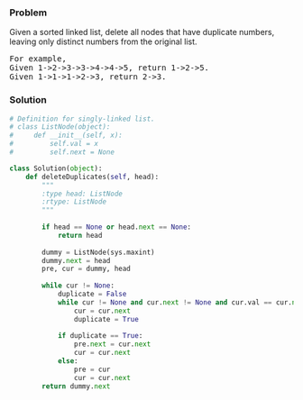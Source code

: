 ### Problem
Given a sorted linked list, delete all nodes that have duplicate numbers, leaving only distinct numbers from the original list.

<pre>
For example,
Given 1->2->3->3->4->4->5, return 1->2->5.
Given 1->1->1->2->3, return 2->3.
</pre>

### Solution

```python
# Definition for singly-linked list.
# class ListNode(object):
#     def __init__(self, x):
#         self.val = x
#         self.next = None

class Solution(object):
    def deleteDuplicates(self, head):
        """
        :type head: ListNode
        :rtype: ListNode
        """
        
        if head == None or head.next == None:
            return head
        
        dummy = ListNode(sys.maxint)
        dummy.next = head
        pre, cur = dummy, head
        
        while cur != None:
            duplicate = False
            while cur != None and cur.next != None and cur.val == cur.next.val:
                cur = cur.next
                duplicate = True
            
            if duplicate == True:
                pre.next = cur.next
                cur = cur.next
            else:
                pre = cur
                cur = cur.next
        return dummy.next
```